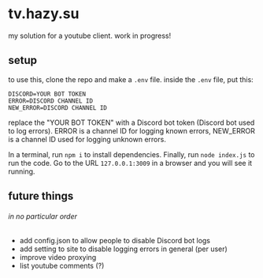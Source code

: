 # tv.hazy.su
my solution for a youtube client. work in progress!

## setup

to use this, clone the repo and make a ``.env`` file.
inside the ``.env`` file, put this:
```env
DISCORD=YOUR BOT TOKEN
ERROR=DISCORD CHANNEL ID
NEW_ERROR=DISCORD CHANNEL ID
```
replace the "YOUR BOT TOKEN" with a Discord bot token (Discord bot used to log errors).
ERROR is a channel ID for logging known errors, NEW_ERROR is a channel ID used for logging unknown errors.

In a terminal, run ``npm i`` to install dependencies. Finally, run ``node index.js`` to run the code.
Go to the URL ``127.0.0.1:3009`` in a browser and you will see it running.

## future things
###### in no particular order

- add config.json to allow people to disable Discord bot logs
- add setting to site to disable logging errors in general (per user)
- improve video proxying
- list youtube comments (?)
